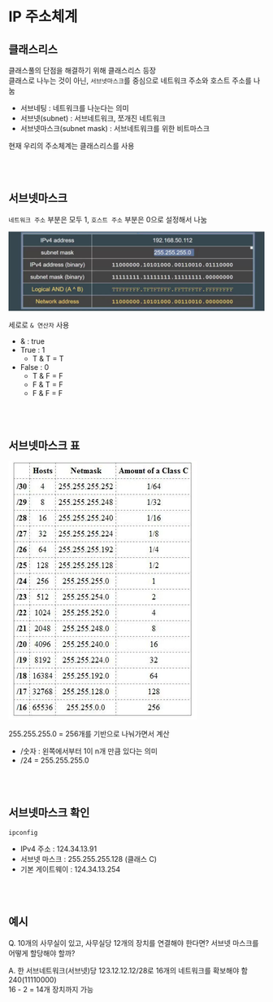 # IP 주소체계 

## 클래스리스 

클래스풀의 단점을 해결하기 위해 클래스리스 등장  
클래스로 나누는 것이 아닌, `서브넷마스크`를 중심으로 네트워크 주소와 호스트 주소를 나눔  

- 서브네팅 : 네트워크를 나눈다는 의미
- 서브넷(subnet) : 서브네트워크, 쪼개진 네트워크
- 서브넷마스크(subnet mask) : 서브네트워크를 위한 비트마스크

현재 우리의 주소체계는 클래스리스를 사용

<br><br>

## 서브넷마스크

`네트워크 주소` 부분은 모두 1, `호스트 주소` 부분은 0으로 설정해서 나눔 

![](../Images/서브넷마스크.png)

세로로 `& 연산자` 사용

* & : true
* True : 1
  * T & T = T
* False : 0
  * T & F = F
  * F & T = F
  * F & F = F

<br><br>

## 서브넷마스크 표

![](../Images/subnet-mask-cheat-sheet.webp)

255.255.255.0 = 256개를 기반으로 나눠가면서 계산  

* /숫자 : 왼쪽에서부터 1이 n개 만큼 있다는 의미
* /24 = 255.255.255.0 

<br><br>

## 서브넷마스크 확인

```
ipconfig
```

* IPv4 주소 : 124.34.13.91 
* 서브넷 마스크 : 255.255.255.128 (클래스 C)
* 기본 게이트웨이 : 124.34.13.254

<br><br>

## 예시 

Q. 10개의 사무실이 있고, 사무실당 12개의 장치를 연결해야 한다면? 서브넷 마스크를 어떻게 할당해야 할까? 

A. 한 서브네트워크(서브넷)당 123.12.12.12/28로 16개의 네트워크를 확보해야 함  
240(11110000)  
16 - 2 = 14개 장치까지 가능
